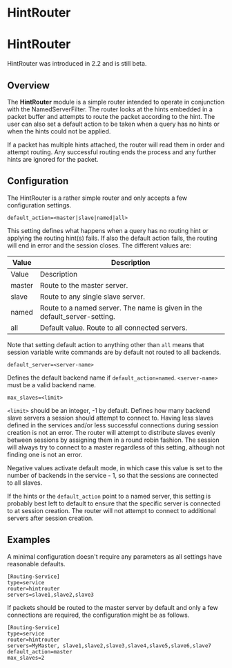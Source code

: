 
# HintRouter

# HintRouter


HintRouter was introduced in 2.2 and is still beta.


## Overview


The **HintRouter** module is a simple router intended to operate in conjunction
with the NamedServerFilter. The router looks at the hints embedded in a packet
buffer and attempts to route the packet according to the hint. The user can also
set a default action to be taken when a query has no hints or when the hints
could not be applied.


If a packet has multiple hints attached, the router will read them in order and
attempt routing. Any successful routing ends the process and any further hints
are ignored for the packet.


## Configuration


The HintRouter is a rather simple router and only accepts a few configuration
settings.



```
default_action=<master|slave|named|all>
```



This setting defines what happens when a query has no routing hint or applying
the routing hint(s) fails. If also the default action fails, the routing will
end in error and the session closes. The different values are:


| Value | Description |
| --- | --- |
| Value | Description |
| master | Route to the master server. |
| slave | Route to any single slave server. |
| named | Route to a named server. The name is given in the default_server-setting. |
| all | Default value. Route to all connected servers. |


Note that setting default action to anything other than `all` means that session
variable write commands are by default not routed to all backends.



```
default_server=<server-name>
```



Defines the default backend name if `default_action=named`. `<server-name>` must
be a valid backend name.



```
max_slaves=<limit>
```



`<limit>` should be an integer, -1 by default. Defines how many backend slave
servers a session should attempt to connect to. Having less slaves defined in
the services and/or less successful connections during session creation is not
an error. The router will attempt to distribute slaves evenly between sessions
by assigning them in a round robin fashion. The session will always try to
connect to a master regardless of this setting, although not finding one is not
an error.


Negative values activate default mode, in which case this value is set to the
number of backends in the service - 1, so that the sessions are connected to all
slaves.


If the hints or the `default_action` point to a named server, this setting is
probably best left to default to ensure that the specific server is connected to
at session creation. The router will not attempt to connect to additional
servers after session creation.


## Examples


A minimal configuration doesn't require any parameters as all settings have
reasonable defaults.



```
[Routing-Service]
type=service
router=hintrouter
servers=slave1,slave2,slave3
```



If packets should be routed to the master server by default and only a few
connections are required, the configuration might be as follows.



```
[Routing-Service]
type=service
router=hintrouter
servers=MyMaster, slave1,slave2,slave3,slave4,slave5,slave6,slave7
default_action=master
max_slaves=2
```


